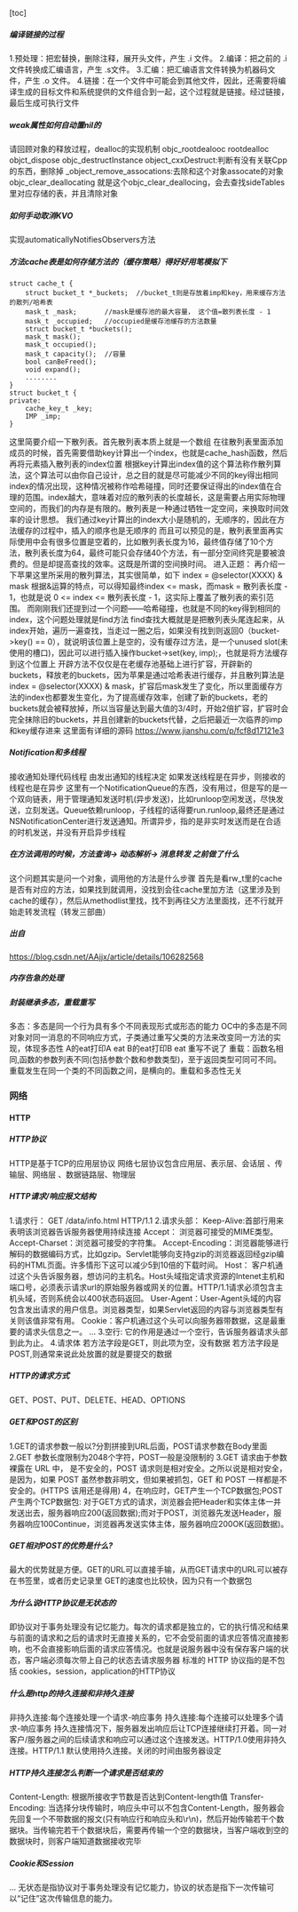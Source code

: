 [toc]
##### 编译链接的过程
1.预处理：把宏替换，删除注释，展开头文件，产生 .i 文件。
2.编译：把之前的 .i 文件转换成汇编语言，产生 .s文件。
3.汇编：把汇编语言文件转换为机器码文件，产生 .o 文件。
4.链接：在一个文件中可能会到其他文件，因此，还需要将编译生成的目标文件和系统提供的文件组合到一起，这个过程就是链接。经过链接，最后生成可执行文件

##### weak属性如何自动置nil的
请回顾对象的释放过程，dealloc的实现机制
objc_rootdealooc
rootdealloc
objct_dispose
objc_destructInstance
    object_cxxDestruct:判断有没有关联Cpp的东西，删除掉
    _object_remove_assocations:去除和这个对象assocate的对象
    objc_clear_deallocating
就是这个objc_clear_deallocing，会去查找sideTables里对应存储的表，并且清除对象

##### 如何手动取消KVO
实现automaticallyNotifiesObservers方法

##### 方法cache表是如何存储方法的（缓存策略）得好好用笔模拟下
```
struct cache_t {
    struct bucket_t *_buckets;  //bucket_t则是存放着imp和key，用来缓存方法的散列/哈希表
    mask_t _mask;       //mask是缓存池的最大容量， 这个值=散列表长度 - 1
    mask_t _occupied;   //occupied是缓存池缓存的方法数量
    struct bucket_t *buckets();
    mask_t mask();
    mask_t occupied();
    mask_t capacity();  //容量
    bool canBeFreed();
    void expand();
    ........
}
struct bucket_t {
private:
    cache_key_t _key;
    IMP _imp;
}
```
这里简要介绍一下散列表。首先散列表本质上就是一个数组
在往散列表里面添加成员的时候，首先需要借助key计算出一个index，也就是cache_hash函数，然后再将元素插入散列表的index位置
根据key计算出index值的这个算法称作散列算法，这个算法可以由你自己设计，总之目的就是尽可能减少不同的key得出相同index的情况出现，这种情况被称作哈希碰撞，同时还要保证得出的index值在合理的范围。index越大，意味着对应的散列表的长度越长，这是需要占用实际物理空间的，而我们的内存是有限的。散列表是一种通过牺牲一定空间，来换取时间效率的设计思想。
我们通过key计算出的index大小是随机的，无顺序的，因此在方法缓存的过程中，插入的顺序也是无顺序的
而且可以预见的是，散列表里面再实际使用中会有很多位置是空着的，比如散列表长度为16，最终值存储了10个方法，散列表长度为64，最终可能只会存储40个方法，有一部分空间终究是要被浪费的。但是却提高查找的效率。这既是所谓的空间换时间。
进入正题：
再介绍一下苹果这里所采用的散列算法，其实很简单，如下
index = @selector(XXXX) & mask
根据&运算的特点，可以得知最终index <= mask，而mask = 散列表长度 - 1，也就是说 0 <= index <= 散列表长度 - 1，这实际上覆盖了散列表的索引范围。
而刚刚我们还提到过一个问题——哈希碰撞，也就是不同的key得到相同的index，这个问题处理就是find方法
find查找大概就是是把散列表头尾连起来，从index开始，遍历一遍查找，当走过一圈之后，如果没有找到则返回0（bucket->key() == 0），就说明该位置上是空的，没有缓存过方法，是一个unused slot(未使用的槽口)，因此可以进行插入操作bucket->set(key, imp);，也就是将方法缓存到这个位置上
开辟方法不仅仅是在老缓存池基础上进行扩容，开辟新的buckets，释放老的buckets，因为苹果是通过哈希表进行缓存，并且散列算法是index = @selector(XXXX) & mask，扩容后mask发生了变化，所以里面缓存方法的index也都要发生变化，为了提高缓存效率，创建了新的buckets，老的buckets就会被释放掉，所以当容量达到最大值的3/4时，开始2倍扩容，扩容时会完全抹除旧的buckets，并且创建新的buckets代替，之后把最近一次临界的imp和key缓存进来
这里面有详细的源码
https://www.jianshu.com/p/fcf8d17121e3

##### Notification和多线程
接收通知处理代码线程 由发出通知的线程决定
如果发送线程是在异步，则接收的线程也是在异步
这里有一个NotificationQueue的东西，没有用过，但是写的是一个双向链表，用于管理通知发送时机(异步发送)，比如runloop空闲发送，尽快发送，立刻发送。Queue依赖runloop，子线程的话得要run.runloop,最终还是通过NSNotificationCenter进行发送通知。所谓异步，指的是非实时发送而是在合适的时机发送，并没有开启异步线程

##### 在方法调用的时候，方法查询-> 动态解析-> 消息转发 之前做了什么
这个问题其实是问一个对象，调用他的方法是什么步骤
首先是看rw_t里的cache是否有对应的方法，如果找到就调用，没找到会往cache里加方法（这里涉及到cache的缓存），然后从methodlist里找，找不到再往父方法里面找，还不行就开始走转发流程（转发三部曲）

##### 出自
https://blog.csdn.net/AAjjx/article/details/106282568

##### 内存告急的处理

##### 封装继承多态，重载重写
多态：多态是同一个行为具有多个不同表现形式或形态的能力
OC中的多态是不同对象对同一消息的不同响应方式，子类通过重写父类的方法来改变同一方法的实现，体现多态性
A的eat打印A eat
B的eat打印B eat
重写不说了
重载：函数名相同,函数的参数列表不同(包括参数个数和参数类型)，至于返回类型可同可不同。重载发生在同一个类的不同函数之间，是横向的。重载和多态性无关


### 网络

#### HTTP
##### HTTP协议
HTTP是基于TCP的应用层协议
网络七层协议包含应用层、表示层、会话层 、传输层、网络层 、数据链路层、物理层

##### HTTP请求/响应报文结构
1.请求行：
GET /data/info.html HTTP/1.1
2.请求头部：
Keep-Alive:首部行用来表明该浏览器告诉服务器使用持续连接
Accept： 浏览器可接受的MIME类型。
Accept-Charset：浏览器可接受的字符集。
Accept-Encoding：浏览器能够进行解码的数据编码方式，比如gzip。Servlet能够向支持gzip的浏览器返回经gzip编码的HTML页面。许多情形下这可以减少5到10倍的下载时间。
Host： 客户机通过这个头告诉服务器，想访问的主机名。Host头域指定请求资源的Intenet主机和端口号，必须表示请求url的原始服务器或网关的位置。HTTP/1.1请求必须包含主机头域，否则系统会以400状态码返回。
User-Agent：User-Agent头域的内容包含发出请求的用户信息。浏览器类型，如果Servlet返回的内容与浏览器类型有关则该值非常有用。
Cookie：客户机通过这个头可以向服务器带数据，这是最重要的请求头信息之一。
...
3.空行:
它的作用是通过一个空行，告诉服务器请求头部到此为止。
4.请求体
若方法字段是GET，则此项为空，没有数据
若方法字段是POST,则通常来说此处放置的就是要提交的数据

##### HTTP的请求方式
GET、POST、PUT、DELETE、HEAD、OPTIONS

##### GET和POST的区别
1.GET的请求参数一般以?分割拼接到URL后面，POST请求参数在Body里面
2.GET 参数长度限制为2048个字符，POST一般是没限制的
3.GET 请求由于参数裸露在 URL 中， 是不安全的，POST 请求则是相对安全。之所以说是相对安全，是因为，如果 POST 虽然参数非明文，但如果被抓包，GET 和 POST 一样都是不 安全的。(HTTPS 该用还是得用)
4，在响应时，GET产生一个TCP数据包;POST产生两个TCP数据包:
对于GET方式的请求，浏览器会把Header和实体主体一并发送出去，服务器响应200(返回数据);而对于POST，浏览器先发送Header，服务器响应100Continue，浏览器再发送实体主体，服务器响应200OK(返回数据)。

##### GET相对POST的优势是什么?
最大的优势就是方便。GET的URL可以直接手输，从而GET请求中的URL可以被存在书签里，或者历史记录里
GET的速度也比较快，因为只有一个数据包

##### 为什么说HTTP协议是无状态的
即协议对于事务处理没有记忆能力。每次的请求都是独立的，它的执行情况和结果与前面的请求和之后的请求时无直接关系的，它不会受前面的请求应答情况直接影响，也不会直接影响后面的请求应答情况。也就是说服务器中没有保存客户端的状态，客户端必须每次带上自己的状态去请求服务器
标准的 HTTP 协议指的是不包括 cookies，session，application的HTTP协议

##### 什么是http的持久连接和非持久连接
非持久连接:每个连接处理一个请求-响应事务
持久连接:每个连接可以处理多个请求-响应事务
持久连接情况下，服务器发出响应后让TCP连接继续打开着。同一对客户/服务器之间的后续请求和响应可以通过这个连接发送。HTTP/1.0使用非持久连接。HTTP/1.1 默认使用持久连接<keep-alive>。关闭的时间由服务器设定

##### HTTP持久连接怎么判断一个请求是否结束的
Content-Length:
根据所接收字节数是否达到Content-length值
Transfer-Encoding:
当选择分块传输时，响应头中可以不包含Content-Length，服务器会先回复一个不带数据的报文(只有响应行和响应头和\r\n)，然后开始传输若干个数据块。当传输完若干个数据块后，需要再传输一个空的数据块，当客户端收到空的数据块时，则客户端知道数据接收完毕

##### Cookie和Session
...
无状态是指协议对于事务处理没有记忆能力，协议的状态是指下一次传输可以“记住”这次传输信息的能力。